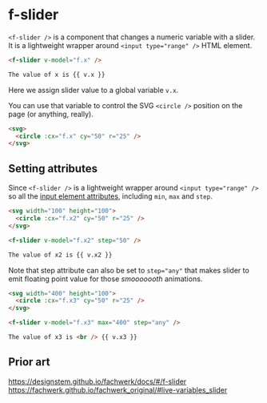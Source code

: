 # f-slider

`<f-slider />` is a component that changes a numeric variable with a slider. It is a lightweight wrapper around `<input type="range" />` HTML element.

```md
<f-slider v-model="f.x" />

The value of x is {{ v.x }}
```

Here we assign slider value to a global variable `v.x`.

You can use that variable to control the SVG `<circle />` position on the page (or anything, really).

```md
<svg>
  <circle :cx="f.x" cy="50" r="25" />
</svg>
```

## Setting attributes

Since `<f-slider />` is a lightweight wrapper around `<input type="range" />` so all the [input element attributes](https://developer.mozilla.org/en-US/docs/Web/HTML/Element/input/range), including `min`, `max` and `step`.

```md
<svg width="100" height="100">
  <circle :cx="f.x2" cy="50" r="25" />
</svg>

<f-slider v-model="f.x2" step="50" />

The value of x2 is {{ v.x2 }}
```

Note that step attribute can also be set to `step="any"` that makes slider to emit floating point value for those _smooooooth_ animations.

```md
<svg width="400" height="100">
  <circle :cx="f.x3" cy="50" r="25" />
</svg>

<f-slider v-model="f.x3" max="400" step="any" />

The value of x3 is <br /> {{ v.x3 }}
```

## Prior art

https://designstem.github.io/fachwerk/docs/#/f-slider
https://fachwerk.github.io/fachwerk_original/#live-variables_slider
